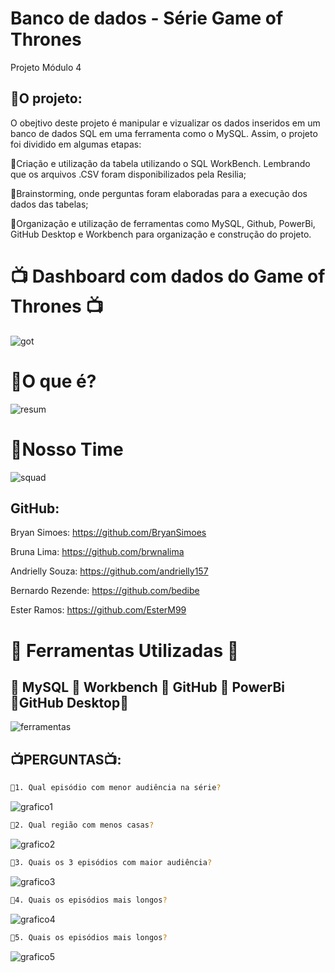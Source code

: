 
# Banco de dados - Série Game of Thrones
 Projeto Módulo 4

## 📜O projeto:

O obejtivo deste projeto é manipular e vizualizar os dados inseridos em um banco de dados SQL em uma ferramenta como o MySQL. Assim, o projeto foi dividido em algumas etapas:

🔹Criação e utilização da tabela utilizando o SQL WorkBench. Lembrando que os arquivos .CSV foram disponibilizados pela Resilia;

🔹Brainstorming, onde perguntas foram elaboradas para a execução dos dados das tabelas;

🔹Organização e utilização de ferramentas como MySQL, Github, PowerBi, GitHub Desktop e Workbench para organização e construção do projeto.

# 📺 Dashboard com dados do Game of Thrones 📺
![got](https://user-images.githubusercontent.com/112557800/212575131-60f9a73b-fe0e-4546-967f-7fe5d9721b02.png)

# 🔹O que é?
![resum](https://user-images.githubusercontent.com/112557800/212575332-888419bb-bf6f-479b-8dd8-88c65edf279e.png)

# 🔹Nosso Time
![squad](https://user-images.githubusercontent.com/112557800/212576525-afad9989-d077-4254-9acf-c0ba6eb4ae93.jpg)

## GitHub:

 Bryan Simoes: https://github.com/BryanSimoes
 
 Bruna Lima: https://github.com/brwnalima
 
 Andrielly Souza: https://github.com/andrielly157
 
 Bernardo Rezende: https://github.com/bedibe
 
 Ester Ramos: https://github.com/EsterM99
 
 # 📜 Ferramentas Utilizadas 📜
 ## 🔹 MySQL 🔹 Workbench 🔹 GitHub 🔹 PowerBi 🔹GitHub Desktop🔹
 
![ferramentas](https://user-images.githubusercontent.com/112878619/212577251-ef8a6436-37fd-41c7-8156-03ddc0d28039.png)

## 📺PERGUNTAS📺:

```sh
🔹1. Qual episódio com menor audiência na série?
```
![grafico1](https://user-images.githubusercontent.com/112878619/212578410-0daa486a-ef3e-475c-a556-02e1918dfcd7.jpg)

```sh
🔹2. Qual região com menos casas?
```
![grafico2](https://user-images.githubusercontent.com/112878619/212578464-77b65774-b747-45f5-8f68-735419ec4698.jpg)

```sh
🔹3. Quais os 3 episódios com maior audiência?
```
![grafico3](https://user-images.githubusercontent.com/112878619/212578554-3c77f752-32af-4029-b9ba-e5b5e4f9347f.jpg)
```sh
🔹4. Quais os episódios mais longos?
```
![grafico4](https://user-images.githubusercontent.com/112878619/212578621-a002e163-b862-42ba-b47d-9db92dae6f14.jpg)

```sh
🔹5. Quais os episódios mais longos?
```
![grafico5](https://user-images.githubusercontent.com/112878619/212578671-4d18545b-b041-4178-a578-1aba4b5a8c80.jpg)


